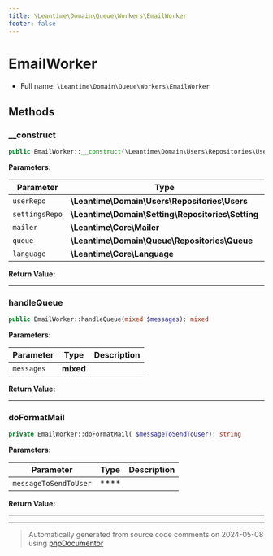 ```yaml
---
title: \Leantime\Domain\Queue\Workers\EmailWorker
footer: false
---
```


# EmailWorker





* Full name: `\Leantime\Domain\Queue\Workers\EmailWorker`



## Methods

### __construct



```php
public EmailWorker::__construct(\Leantime\Domain\Users\Repositories\Users $userRepo, \Leantime\Domain\Setting\Repositories\Setting $settingsRepo, \Leantime\Core\Mailer $mailer, \Leantime\Domain\Queue\Repositories\Queue $queue, \Leantime\Core\Language $language): mixed
```








**Parameters:**

| Parameter | Type | Description |
|-----------|------|-------------|
| `userRepo` | **\Leantime\Domain\Users\Repositories\Users** |  |
| `settingsRepo` | **\Leantime\Domain\Setting\Repositories\Setting** |  |
| `mailer` | **\Leantime\Core\Mailer** |  |
| `queue` | **\Leantime\Domain\Queue\Repositories\Queue** |  |
| `language` | **\Leantime\Core\Language** |  |


**Return Value:**





---
### handleQueue



```php
public EmailWorker::handleQueue(mixed $messages): mixed
```








**Parameters:**

| Parameter | Type | Description |
|-----------|------|-------------|
| `messages` | **mixed** |  |


**Return Value:**





---
### doFormatMail



```php
private EmailWorker::doFormatMail( $messageToSendToUser): string
```








**Parameters:**

| Parameter | Type | Description |
|-----------|------|-------------|
| `messageToSendToUser` | **** |  |


**Return Value:**





---


---
> Automatically generated from source code comments on 2024-05-08 using [phpDocumentor](http://www.phpdoc.org/)
